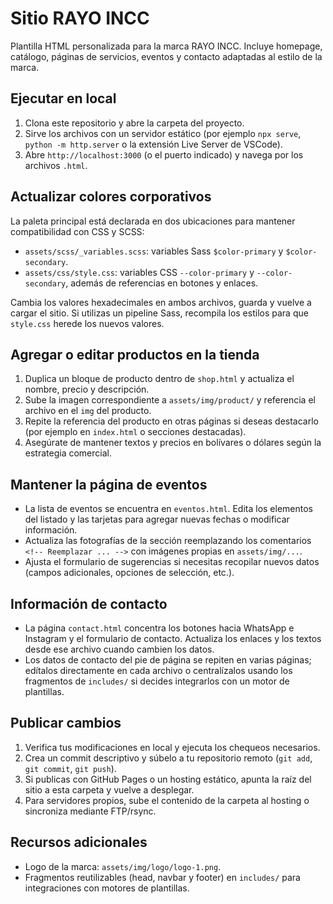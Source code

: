 # Sitio RAYO INCC

Plantilla HTML personalizada para la marca RAYO INCC. Incluye homepage, catálogo, páginas de servicios, eventos y contacto adaptadas al estilo de la marca.

## Ejecutar en local

1. Clona este repositorio y abre la carpeta del proyecto.
2. Sirve los archivos con un servidor estático (por ejemplo `npx serve`, `python -m http.server` o la extensión Live Server de VSCode).
3. Abre `http://localhost:3000` (o el puerto indicado) y navega por los archivos `.html`.

## Actualizar colores corporativos

La paleta principal está declarada en dos ubicaciones para mantener compatibilidad con CSS y SCSS:

- `assets/scss/_variables.scss`: variables Sass `$color-primary` y `$color-secondary`.
- `assets/css/style.css`: variables CSS `--color-primary` y `--color-secondary`, además de referencias en botones y enlaces.

Cambia los valores hexadecimales en ambos archivos, guarda y vuelve a cargar el sitio. Si utilizas un pipeline Sass, recompila los estilos para que `style.css` herede los nuevos valores.

## Agregar o editar productos en la tienda

1. Duplica un bloque de producto dentro de `shop.html` y actualiza el nombre, precio y descripción.
2. Sube la imagen correspondiente a `assets/img/product/` y referencia el archivo en el `img` del producto.
3. Repite la referencia del producto en otras páginas si deseas destacarlo (por ejemplo en `index.html` o secciones destacadas).
4. Asegúrate de mantener textos y precios en bolívares o dólares según la estrategia comercial.

## Mantener la página de eventos

- La lista de eventos se encuentra en `eventos.html`. Edita los elementos del listado y las tarjetas para agregar nuevas fechas o modificar información.
- Actualiza las fotografías de la sección reemplazando los comentarios `<!-- Reemplazar ... -->` con imágenes propias en `assets/img/...`.
- Ajusta el formulario de sugerencias si necesitas recopilar nuevos datos (campos adicionales, opciones de selección, etc.).

## Información de contacto

- La página `contact.html` concentra los botones hacia WhatsApp e Instagram y el formulario de contacto. Actualiza los enlaces y los textos desde ese archivo cuando cambien los datos.
- Los datos de contacto del pie de página se repiten en varias páginas; edítalos directamente en cada archivo o centralízalos usando los fragmentos de `includes/` si decides integrarlos con un motor de plantillas.

## Publicar cambios

1. Verifica tus modificaciones en local y ejecuta los chequeos necesarios.
2. Crea un commit descriptivo y súbelo a tu repositorio remoto (`git add`, `git commit`, `git push`).
3. Si publicas con GitHub Pages o un hosting estático, apunta la raíz del sitio a esta carpeta y vuelve a desplegar.
4. Para servidores propios, sube el contenido de la carpeta al hosting o sincroniza mediante FTP/rsync.

## Recursos adicionales

- Logo de la marca: `assets/img/logo/logo-1.png`.
- Fragmentos reutilizables (head, navbar y footer) en `includes/` para integraciones con motores de plantillas.
